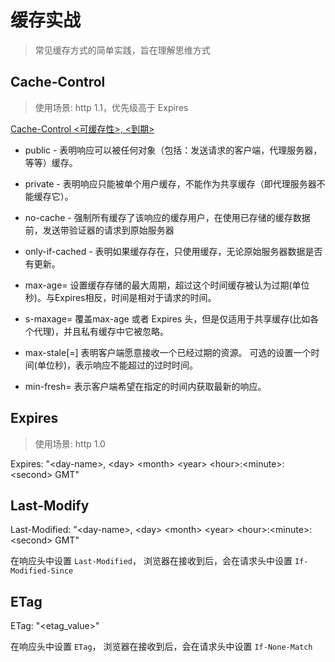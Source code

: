 # 缓存实战
> 常见缓存方式的简单实践，旨在理解思维方式

## Cache-Control
> 使用场景: http 1.1，优先级高于 Expires

<a href="https://developer.mozilla.org/zh-CN/docs/Web/HTTP/Headers/Cache-Control">Cache-Control <可缓存性>, <到期></a>
* public - 表明响应可以被任何对象（包括：发送请求的客户端，代理服务器，等等）缓存。
* private - 表明响应只能被单个用户缓存，不能作为共享缓存（即代理服务器不能缓存它）。
* no-cache - 强制所有缓存了该响应的缓存用户，在使用已存储的缓存数据前，发送带验证器的请求到原始服务器
* only-if-cached - 表明如果缓存存在，只使用缓存，无论原始服务器数据是否有更新。

* max-age=<seconds> 设置缓存存储的最大周期，超过这个时间缓存被认为过期(单位秒)。与Expires相反，时间是相对于请求的时间。
* s-maxage=<seconds> 覆盖max-age 或者 Expires 头，但是仅适用于共享缓存(比如各个代理)，并且私有缓存中它被忽略。
* max-stale[=<seconds>] 表明客户端愿意接收一个已经过期的资源。 可选的设置一个时间(单位秒)，表示响应不能超过的过时时间。
* min-fresh=<seconds> 表示客户端希望在指定的时间内获取最新的响应。

## Expires
> 使用场景: http 1.0

Expires: "\<day-name\>, \<day\> \<month\> \<year\> \<hour\>:\<minute\>:\<second\> GMT"

## Last-Modify

Last-Modified: "\<day-name\>, \<day\> \<month\> \<year\> \<hour\>:\<minute\>:\<second\> GMT"

在响应头中设置 `Last-Modified`， 浏览器在接收到后，会在请求头中设置 `If-Modified-Since`

## ETag

ETag: "<etag_value>"

在响应头中设置 `ETag`， 浏览器在接收到后，会在请求头中设置 `If-None-Match`
